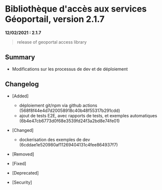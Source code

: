 # Bibliothèque d'accès aux services Géoportail, version 2.1.7

**12/02/2021 : 2.1.7** 

> release of geoportal access library

## Summary

* Modifications sur les processus de dev et de déploiement
 
## Changelog

* [Added]

    - déploiement git/npm via github actions  (568f8f44e4d7d20058918c40b48f55317b291cdd)
    - ajout de tests E2E, avec rapports de tests, et exemples automatiques (6b4e47cb6773d0f68e3539fd24f3a2bd8e74fe01)

* [Changed]

   - dockerisation des exemples de dev (6cddae1e520980af11269404131c4fee864937f7)

* [Removed]

* [Fixed]
  
* [Deprecated]

* [Security]

